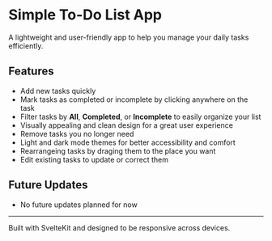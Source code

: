# Simple To-Do List App

A lightweight and user-friendly app to help you manage your daily tasks efficiently.

## Features

- Add new tasks quickly
- Mark tasks as completed or incomplete by clicking anywhere on the task
- Filter tasks by **All**, **Completed**, or **Incomplete** to easily organize your list
- Visually appealing and clean design for a great user experience
- Remove tasks you no longer need
- Light and dark mode themes for better accessibility and comfort
- Rearrangeing tasks by draging them to the place you want
- Edit existing tasks to update or correct them

## Future Updates

- No future updates planned for now

---

Built with SvelteKit and designed to be responsive across devices.
